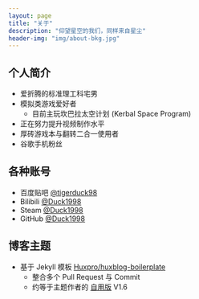 ```yaml
---
layout: page
title: "关于"
description: "仰望星空的我们，同样来自星尘"
header-img: "img/about-bkg.jpg"
---
```


## 个人简介

- 爱折腾的标准理工科宅男
- 模拟类游戏爱好者
    - 目前主玩坎巴拉太空计划 (Kerbal Space Program)
- 正在努力提升视频制作水平
- 厚砖游戏本与翻转二合一使用者
- 谷歌手机粉丝

## 各种账号

- 百度贴吧 [@tigerduck98](http://tieba.baidu.com/home/main?un=tigerduck98)
- Bilibili [@Duck1998](https://space.bilibili.com/5245625/)
- Steam [@Duck1998](https://steamcommunity.com/id/tigerduck98/)
- GitHub [@Duck1998](https://github.com/Duck1998/)

## 博客主题

- 基于 Jekyll 模板 [Huxpro/huxblog-boilerplate](https://github.com/Huxpro/huxblog-boilerplate/)
    - 整合多个 Pull Request 与 Commit
    - 约等于主题作者的 [自用版](https://github.com/huxpro/huxpro.github.io/) V1.6
